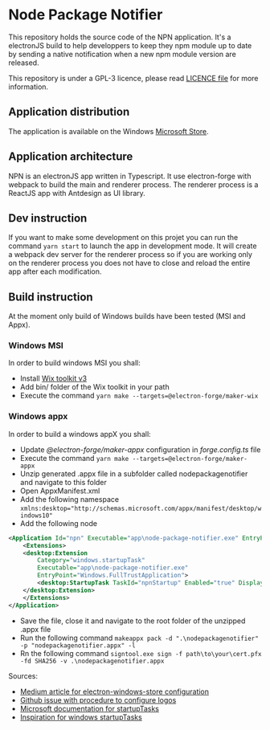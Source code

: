 # Node Package Notifier

This repository holds the source code of the NPN application. It's a electronJS build to help developpers to keep they npm module up to date by sending a native notification when a new npm module version are released.

This repository is under a GPL-3 licence, please read [LICENCE file](https://github.com/picardthibault/node-package-notifier/blob/main/LICENCE) for more information.

## Application distribution
The application is available on the Windows [Microsoft Store](https://apps.microsoft.com/store/detail/nodepackagenotifier/9PJL1B4F0JM0).

## Application architecture

NPN is an electronJS app written in Typescript. It use electron-forge with webpack to build the main and renderer process. The renderer process is a ReactJS app with Antdesign as UI library.

## Dev instruction

If you want to make some development on this projet you can run the command ``yarn start`` to launch the app in development mode. It will create a webpack dev server for the renderer process so if you are working only on the renderer process you does not have to close and reload the entire app after each modification.

## Build instruction

At the moment only build of Windows builds have been tested (MSI and Appx).

### Windows MSI

In order to build windows MSI you shall:

- Install [Wix toolkit v3](https://wixtoolset.org/docs/wix3/)
- Add bin/ folder of the Wix toolkit in your path
- Execute the command ``yarn make --targets=@electron-forge/maker-wix`` 

### Windows appx

In order to build a windows appX you shall:

- Update *@electron-forge/maker-appx* configuration in *forge.config.ts* file
- Execute the command ``yarn make --targets=@electron-forge/maker-appx``
- Unzip generated .appx file in a subfolder called nodepackagenotifier and navigate to this folder
- Open AppxManifest.xml 
- Add the following namespace ``xmlns:desktop="http://schemas.microsoft.com/appx/manifest/desktop/windows10"``
- Add the following node

```xml
<Application Id="npn" Executable="app\node-package-notifier.exe" EntryPoint="Windows.FullTrustApplication">
	<Extensions>
	<desktop:Extension
		Category="windows.startupTask"
		Executable="app\node-package-notifier.exe"
		EntryPoint="Windows.FullTrustApplication">
		<desktop:StartupTask TaskId="npnStartup" Enabled="true" DisplayName="node-package-notifier" />
	</desktop:Extension>
	</Extensions>
</Application>
```
- Save the file, close it and navigate to the root folder of the unzipped .appx file
- Run the following command ``makeappx pack -d ".\nodepackagenotifier" -p "nodepackagenotifier.appx" -l``
- Rn the following command ``signtool.exe sign -f path\to\your\cert.pfx -fd SHA256 -v .\nodepackagenotifier.appx``

Sources: 
- [Medium article for electron-windows-store configuration](https://medium.com/@sangamrajpara/publishing-electron-app-to-windows-store-3cadeed26a32)
- [Github issue with procedure to configure logos](https://github.com/electron-userland/electron-builder/issues/987)
- [Microsoft documentation for startupTasks](https://learn.microsoft.com/en-us/uwp/schemas/appxpackage/uapmanifestschema/element-desktop-startuptasks)
- [Inspiration for windows startupTasks](https://www.npmjs.com/package/electron-winstore-auto-launch)
